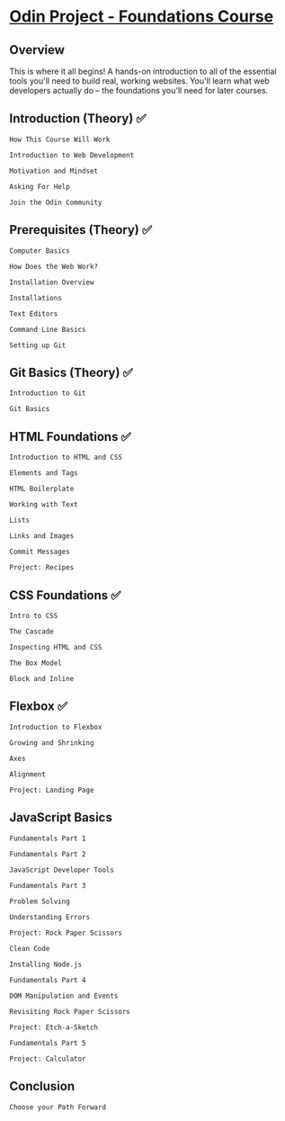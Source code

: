 # [Odin Project - Foundations Course](https://www.theodinproject.com/paths/foundations/courses/foundations)

## Overview

This is where it all begins! A hands-on introduction to all of the essential tools you'll need to build real, working websites. You'll learn what web developers actually do – the foundations you'll need for later courses.

## Introduction (Theory) ✅

```
How This Course Will Work

Introduction to Web Development

Motivation and Mindset

Asking For Help

Join the Odin Community
```

## Prerequisites (Theory) ✅

```
Computer Basics

How Does the Web Work?

Installation Overview

Installations

Text Editors

Command Line Basics

Setting up Git
```

## Git Basics (Theory) ✅

```
Introduction to Git

Git Basics
```

## HTML Foundations ✅

```
Introduction to HTML and CSS

Elements and Tags

HTML Boilerplate

Working with Text

Lists

Links and Images

Commit Messages

Project: Recipes
```

## CSS Foundations ✅

```
Intro to CSS

The Cascade

Inspecting HTML and CSS

The Box Model

Block and Inline
```

## Flexbox ✅

```
Introduction to Flexbox

Growing and Shrinking

Axes

Alignment

Project: Landing Page
```

## JavaScript Basics

```
Fundamentals Part 1

Fundamentals Part 2

JavaScript Developer Tools

Fundamentals Part 3

Problem Solving

Understanding Errors

Project: Rock Paper Scissors

Clean Code

Installing Node.js

Fundamentals Part 4

DOM Manipulation and Events

Revisiting Rock Paper Scissors

Project: Etch-a-Sketch

Fundamentals Part 5

Project: Calculator
```

## Conclusion

```
Choose your Path Forward 
```
